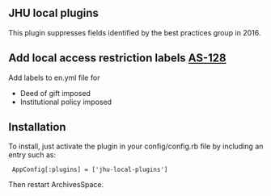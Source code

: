 JHU local plugins
----------------------------------------------

This plugin suppresses fields identified by the best practices group in 2016.

## Add local access restriction labels [AS-128](https://issues.library.jhu.edu/browse/AS-128)

Add labels to en.yml file for

- Deed of gift imposed
- Institutional policy imposed

## Installation

To install, just activate the plugin in your config/config.rb file by
including an entry such as:

     AppConfig[:plugins] = ['jhu-local-plugins']

Then restart ArchivesSpace.
